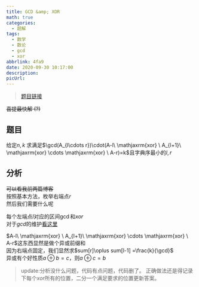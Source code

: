 ```yaml
---
title: GCD &amp; XOR
math: true
categories:
  - 题解
tags:
  - 数学
  - 数论
  - gcd
  - xor
abbrlink: 4fa9
date: 2020-09-30 10:17:00
description:
picUrl:
---
```



>[题目链接](https://loj.ac/problem/6231)  

~~喜提最快解 (?)~~  
## 题目
给定$n,k$
求满足$\gcd(A_{l\cdots r})\cdot(A-l\ \mathjaxrm{xor} \ A_{l+1}\ \mathjaxrm{xor} \cdots \mathjaxrm{xor} \ A-r)=k$且字典序最小的$l,r$   

## 分析
~~可以看我前两篇博客~~  
按照基本方法，枚举右端点$r$  
然后我们需要什么呢  

每个左端点$l$对应的区间$\gcd$和$xor$  
对于$gcd$的维护[看这里](https://widsnoy.top/archives/115/)   

$A-l\ \mathjaxrm{xor} \ A_{l+1}\ \mathjaxrm{xor} \cdots \mathjaxrm{xor} \ A-r$这东西显然是做个异或前缀和  
因为右端点固定，我们显然求$sum[r]\oplus sum[l-1] =\frac{k}{\gcd}$    
异或有个好性质$a\oplus b=c$，则$a\oplus c=b$  

>update:分析没什么问题，代码有点问题，代码删了。
>正确做法还是得记录下每个$xor$所有的位置，二分一个满足要求的位置更新答案。